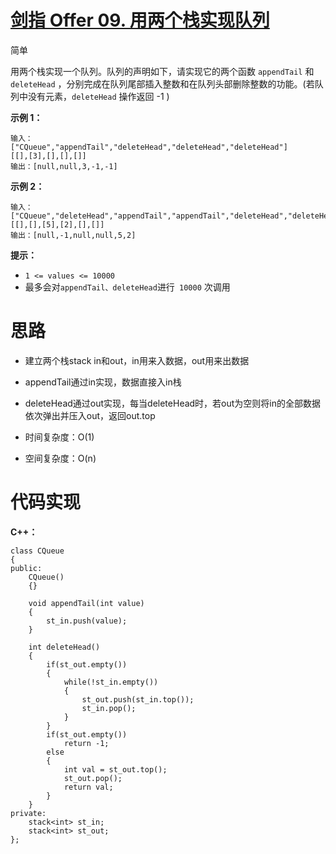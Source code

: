 # [剑指 Offer 09. 用两个栈实现队列](https://leetcode.cn/problems/yong-liang-ge-zhan-shi-xian-dui-lie-lcof/)

简单



用两个栈实现一个队列。队列的声明如下，请实现它的两个函数 `appendTail` 和 `deleteHead` ，分别完成在队列尾部插入整数和在队列头部删除整数的功能。(若队列中没有元素，`deleteHead` 操作返回 -1 )

 

**示例 1：**

```
输入：
["CQueue","appendTail","deleteHead","deleteHead","deleteHead"]
[[],[3],[],[],[]]
输出：[null,null,3,-1,-1]
```

**示例 2：**

```
输入：
["CQueue","deleteHead","appendTail","appendTail","deleteHead","deleteHead"]
[[],[],[5],[2],[],[]]
输出：[null,-1,null,null,5,2]
```

**提示：**

- `1 <= values <= 10000`
- 最多会对` appendTail、deleteHead `进行` 10000` 次调用



# 思路

- 建立两个栈stack in和out，in用来入数据，out用来出数据
- appendTail通过in实现，数据直接入in栈
- deleteHead通过out实现，每当deleteHead时，若out为空则将in的全部数据依次弹出并压入out，返回out.top
- 时间复杂度：O(1)

- 空间复杂度：O(n)



# 代码实现

**C++：**

```
class CQueue
{
public:
    CQueue()
    {}
    
    void appendTail(int value)
    {
        st_in.push(value);
    }
    
    int deleteHead()
    {
        if(st_out.empty())
        {
            while(!st_in.empty())
            {
                st_out.push(st_in.top());
                st_in.pop();
            }
        }
        if(st_out.empty())
            return -1;
        else
        {
            int val = st_out.top();
            st_out.pop();
            return val;
        }
    }
private:
    stack<int> st_in;
    stack<int> st_out;
};
```